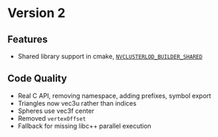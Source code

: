 
# Version 2

## Features

- Shared library support in cmake, [`NVCLUSTERLOD_BUILDER_SHARED`](CMakeLists.txt)

## Code Quality

- Real C API, removing namespace, adding prefixes, symbol export
- Triangles now vec3u rather than indices
- Spheres use vec3f center
- Removed `vertexOffset`
- Fallback for missing libc++ parallel execution
